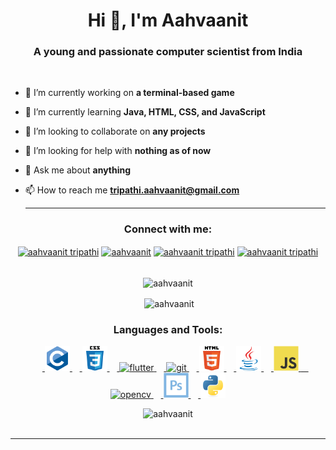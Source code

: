 <h1 align="center">Hi 👋, I'm Aahvaanit</h1>
<h3 align="center"><b>A young and passionate computer scientist from India</b></h3><br>


- 🔭 I’m currently working on **a terminal-based game**

- 🌱 I’m currently learning **Java, HTML, CSS, and JavaScript**

- 👯 I’m looking to collaborate on **any projects**

- 🤝 I’m looking for help with **nothing as of now**

- 💬 Ask me about **anything**

- 📫 How to reach me **tripathi.aahvaanit@gmail.com**
<br><hr>
<h3 align="center">Connect with me:</h3>
<p align="center">
<a href="https://linkedin.com/in/aahvaanit tripathi" target="blank"><img align="center" src="https://raw.githubusercontent.com/rahuldkjain/github-profile-readme-generator/master/src/images/icons/Social/linked-in-alt.svg" alt="aahvaanit tripathi" height="30" width="40" /></a>
<a href="https://stackoverflow.com/users/aahvaanit" target="blank"><img align="center" src="https://raw.githubusercontent.com/rahuldkjain/github-profile-readme-generator/master/src/images/icons/Social/stack-overflow.svg" alt="aahvaanit" height="30" width="40" /></a>
<a href="https://www.youtube.com/c/aahvaanit tripathi" target="blank"><img align="center" src="https://raw.githubusercontent.com/rahuldkjain/github-profile-readme-generator/master/src/images/icons/Social/youtube.svg" alt="aahvaanit tripathi" height="30" width="40" /></a>
<a href="https://www.hackerrank.com/aahvaanit tripathi" target="blank"><img align="center" src="https://raw.githubusercontent.com/rahuldkjain/github-profile-readme-generator/master/src/images/icons/Social/hackerrank.svg" alt="aahvaanit tripathi" height="30" width="40" /></a><br><br>

<p align="center"><img align="center" src="https://github-readme-streak-stats.herokuapp.com/?user=aahvaanit&theme=aura&count_private=true" alt="aahvaanit" /></p>
<p align="center">&nbsp;<img align="center" src="https://github-readme-stats.vercel.app/api?username=aahvaanit&show_icons=true&locale=en&theme=aura&count_private=true" alt="aahvaanit" /></p>




<h3 align="center">Languages and Tools:</h3>
<p align="center"> &nbsp;&nbsp;&nbsp;&nbsp;&nbsp;&nbsp;<a href="https://www.cprogramming.com/" target="_blank" rel="noreferrer"> <img src="https://raw.githubusercontent.com/devicons/devicon/master/icons/c/c-original.svg" alt="c" width="40" height="40"/> </a>&nbsp;&nbsp;&nbsp;<a href="https://www.w3schools.com/css/" target="_blank" rel="noreferrer"> <img src="https://raw.githubusercontent.com/devicons/devicon/master/icons/css3/css3-original-wordmark.svg" alt="css3" width="40" height="40"/> </a>&nbsp;&nbsp;&nbsp;<a href="https://flutter.dev" target="_blank" rel="noreferrer"> <img src="https://www.vectorlogo.zone/logos/flutterio/flutterio-icon.svg" alt="flutter" width="40" height="40"/> </a>&nbsp;&nbsp;&nbsp;<a href="https://git-scm.com/" target="_blank" rel="noreferrer"> <img src="https://www.vectorlogo.zone/logos/git-scm/git-scm-icon.svg" alt="git" width="40" height="40"/> </a> &nbsp;&nbsp;&nbsp;<a href="https://www.w3.org/html/" target="_blank" rel="noreferrer"> <img src="https://raw.githubusercontent.com/devicons/devicon/master/icons/html5/html5-original-wordmark.svg" alt="html5" width="40" height="40"/> </a> &nbsp;&nbsp;&nbsp;<a href="https://www.java.com" target="_blank" rel="noreferrer"> <img src="https://raw.githubusercontent.com/devicons/devicon/master/icons/java/java-original.svg" alt="java" width="40" height="40"/> </a> &nbsp;&nbsp;&nbsp;<a href="https://developer.mozilla.org/en-US/docs/Web/JavaScript" target="_blank" rel="noreferrer"> <img src="https://raw.githubusercontent.com/devicons/devicon/master/icons/javascript/javascript-original.svg" alt="javascript" width="40" height="40"/> </a> <a href="https://opencv.org/" target="_blank" rel="noreferrer"> &nbsp;&nbsp;&nbsp;<img src="https://www.vectorlogo.zone/logos/opencv/opencv-icon.svg" alt="opencv" width="40" height="40"/> </a> &nbsp;&nbsp;&nbsp;<a href="https://www.photoshop.com/en" target="_blank" rel="noreferrer"> <img src="https://raw.githubusercontent.com/devicons/devicon/master/icons/photoshop/photoshop-line.svg" alt="photoshop" width="40" height="40"/> </a>&nbsp;&nbsp;&nbsp;<a href="https://www.python.org" target="_blank" rel="noreferrer"> <img src="https://raw.githubusercontent.com/devicons/devicon/master/icons/python/python-original.svg" alt="python" width="40" height="40"/> </a> </p> </a> 
</p>

<p align="center">
<img height="150px" src="https://github-readme-stats.vercel.app/api/top-langs?username=aahvaanit&show_icons=true&locale=en&layout=compact&theme=aura&count_private=true" alt="aahvaanit"><br><br></p>


<hr>
<br>
<!---
Aahvaanit/Aahvaanit is a ✨ special ✨ repository because its `README.md` (this file) appears on your GitHub profile.
You can click the Preview link to take a look at your changes.
--->
